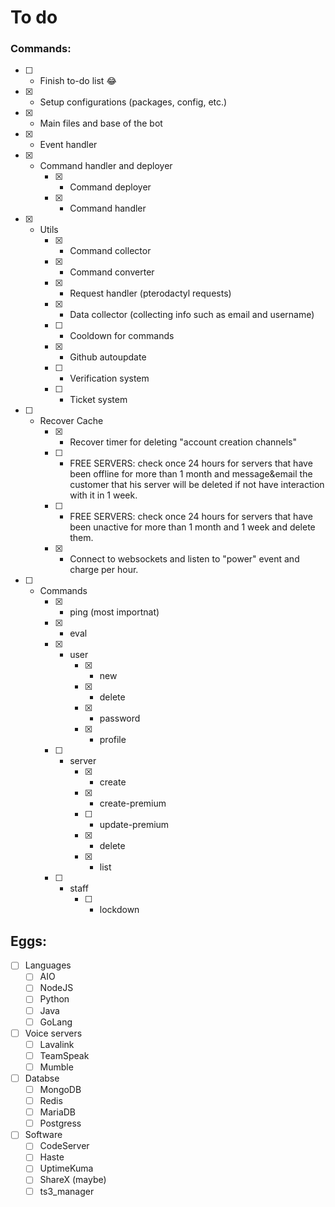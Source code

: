 # To do
### Commands:
- [ ] - Finish to-do list 😂
- [x] - Setup configurations (packages, config, etc.)
- [x] - Main files and base of the bot
- [x] - Event handler
- [x] - Command handler and deployer
    - [x] - Command deployer
    - [x] - Command handler
- [x] - Utils
    - [x] - Command collector
    - [x] - Command converter
    - [x] - Request handler (pterodactyl requests)
    - [x] - Data collector (collecting info such as email and username)
    - [ ] - Cooldown for commands
    - [x] - Github autoupdate
    - [ ] - Verification system
    - [ ] - Ticket system
- [ ] - Recover Cache
    - [x] - Recover timer for deleting "account creation channels"
    - [ ] - FREE SERVERS: check once 24 hours for servers that have been offline for more than 1 month and message&email the customer that his server will be deleted if not have interaction with it in 1 week.
    - [ ] - FREE SERVERS: check once 24 hours for servers that have been unactive for more than 1 month and 1 week and delete them.
    - [x] - Connect to websockets and listen to "power" event and charge per hour.
- [ ] - Commands
    - [x] - ping (most importnat)
    - [x] - eval
    - [x] - user
        - [x] - new
        - [x] - delete
        - [x] - password
        - [x] - profile
    - [ ] - server
        - [x] - create
        - [x] - create-premium
        - [ ] - update-premium
        - [x] - delete
        - [x] - list
    - [ ] - staff 
        - [ ] - lockdown

## Eggs:
- [ ] Languages
    - [ ] AIO
    - [ ] NodeJS
    - [ ] Python
    - [ ] Java
    - [ ] GoLang
- [ ] Voice servers
    - [ ] Lavalink
    - [ ] TeamSpeak 
    - [ ] Mumble
- [ ] Databse
    - [ ] MongoDB
    - [ ] Redis
    - [ ] MariaDB
    - [ ] Postgress
- [ ] Software
    - [ ] CodeServer
    - [ ] Haste
    - [ ] UptimeKuma
    - [ ] ShareX (maybe)
    - [ ] ts3_manager